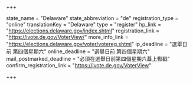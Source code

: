 +++

state_name = "Delaware"
state_abbreviation = "de"
registration_type = "online"
translationKey = "Delaware"
type = "register"
hp_link = "https://elections.delaware.gov/index.shtml"
registration_link = "https://ivote.de.gov/VoterView/"
more_info_link = "https://elections.delaware.gov/voter/votereg.shtml"
ip_deadline = "選舉日前 第四個星期六"
online_deadline = "選舉日前 第四個星期六"
mail_postmarked_deadline = "必須在選舉日前第四個星期六蓋上郵戳"
confirm_registration_link = "https://ivote.de.gov/VoterView"

+++